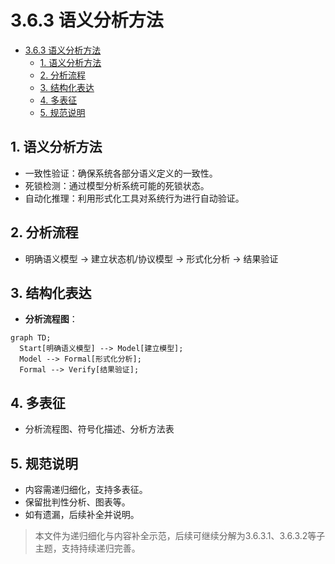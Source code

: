 # 3.6.3 语义分析方法


<!-- TOC START -->

- [3.6.3 语义分析方法](#363-语义分析方法)
  - [1. 语义分析方法](#1-语义分析方法)
  - [2. 分析流程](#2-分析流程)
  - [3. 结构化表达](#3-结构化表达)
  - [4. 多表征](#4-多表征)
  - [5. 规范说明](#5-规范说明)

<!-- TOC END -->

## 1. 语义分析方法

- 一致性验证：确保系统各部分语义定义的一致性。
- 死锁检测：通过模型分析系统可能的死锁状态。
- 自动化推理：利用形式化工具对系统行为进行自动验证。

## 2. 分析流程

- 明确语义模型 → 建立状态机/协议模型 → 形式化分析 → 结果验证

## 3. 结构化表达

- **分析流程图**：

```mermaid
graph TD;
  Start[明确语义模型] --> Model[建立模型];
  Model --> Formal[形式化分析];
  Formal --> Verify[结果验证];
```

## 4. 多表征

- 分析流程图、符号化描述、分析方法表

## 5. 规范说明

- 内容需递归细化，支持多表征。
- 保留批判性分析、图表等。
- 如有遗漏，后续补全并说明。

> 本文件为递归细化与内容补全示范，后续可继续分解为3.6.3.1、3.6.3.2等子主题，支持持续递归完善。
